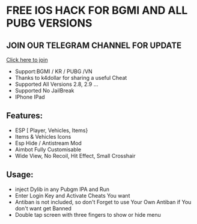 # FREE IOS HACK FOR BGMI AND ALL PUBG VERSIONS

## JOIN OUR TELEGRAM CHANNEL FOR UPDATE
[Click here to join](https://t.me/freeiosbgmi)
- Support:BGMI / KR / PUBG /VN
- Thanks to k4dollar for sharing a useful Cheat
- Supported All Versions 2.8, 2.9 …
- Supported No JailBreak
- IPhone IPad
## Features:
- ESP [ Player, Vehicles, Items}
- Items & Vehicles Icons
- Esp Hide / Antistream Mod
- Aimbot Fully Customisable
- Wide View, No Recoil, Hit Effect, Small Crosshair
## Usage:
- inject Dylib in any Pubgm IPA and Run
- Enter Login Key and Activate Cheats You want
- Antiban is not included, so don't Forget to use Your Own Antiban if You don't want get Banned
- Double tap screen with three fingers to show or hide menu
